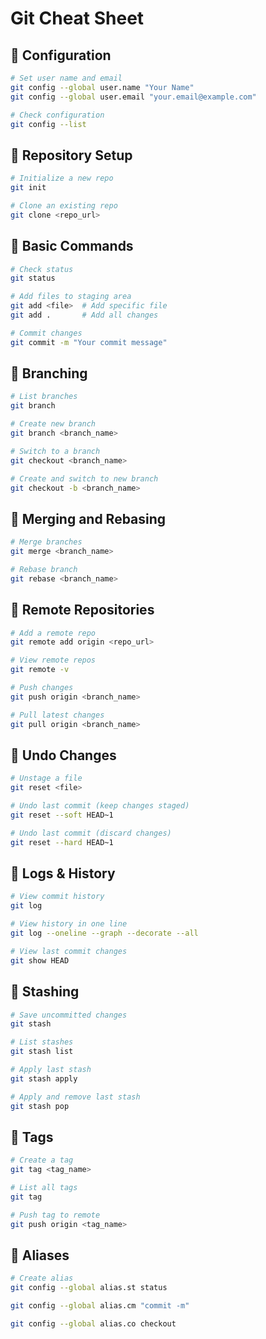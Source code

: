 # Git Cheat Sheet

## 🔹 Configuration
```sh
# Set user name and email
git config --global user.name "Your Name"
git config --global user.email "your.email@example.com"

# Check configuration
git config --list
```

## 🔹 Repository Setup
```sh
# Initialize a new repo
git init

# Clone an existing repo
git clone <repo_url>
```

## 🔹 Basic Commands
```sh
# Check status
git status

# Add files to staging area
git add <file>  # Add specific file
git add .       # Add all changes

# Commit changes
git commit -m "Your commit message"
```

## 🔹 Branching
```sh
# List branches
git branch

# Create new branch
git branch <branch_name>

# Switch to a branch
git checkout <branch_name>

# Create and switch to new branch
git checkout -b <branch_name>
```

## 🔹 Merging and Rebasing
```sh
# Merge branches
git merge <branch_name>

# Rebase branch
git rebase <branch_name>
```

## 🔹 Remote Repositories
```sh
# Add a remote repo
git remote add origin <repo_url>

# View remote repos
git remote -v

# Push changes
git push origin <branch_name>

# Pull latest changes
git pull origin <branch_name>
```

## 🔹 Undo Changes
```sh
# Unstage a file
git reset <file>

# Undo last commit (keep changes staged)
git reset --soft HEAD~1

# Undo last commit (discard changes)
git reset --hard HEAD~1
```

## 🔹 Logs & History
```sh
# View commit history
git log

# View history in one line
git log --oneline --graph --decorate --all

# View last commit changes
git show HEAD
```

## 🔹 Stashing
```sh
# Save uncommitted changes
git stash

# List stashes
git stash list

# Apply last stash
git stash apply

# Apply and remove last stash
git stash pop
```

## 🔹 Tags
```sh
# Create a tag
git tag <tag_name>

# List all tags
git tag

# Push tag to remote
git push origin <tag_name>
```

## 🔹 Aliases
```sh
# Create alias
git config --global alias.st status

git config --global alias.cm "commit -m"

git config --global alias.co checkout
